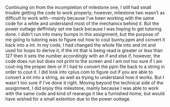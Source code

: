Continuing on from the incompletion of milestone one, I still had small trouble getting the code to work properly; however, milestone two wasn't as difficult to work with--mainly because I've been working with the same code for a while and understand most of the mechanics behind it. But the power outtage deffintaly set me back because I was hoping to get tutoring done. I didn't run into many bumps in this assignment, but the purpose of me going to tutoring was to figure out how to cout  bunny.ppm and convert it back into a int. In my code, I had changed the whole file into and int and used for loops to derive it, if the int that is being read is greater or less than 127 then it sets the number accordingly with an if and else if, however, the code does run but does not print to the screen and I am not too sure if I am cout-ing the proper item or if I had to convert the ppm file back to a string in order to cout it. I did look into cplus.com to figure out if you are able to convert a int into a string, as well as trying to understand how it works. But I wasn't too sure if I've done it right. Moving beyond the technical side of the assignment, I did enjoy this milestone, mainly because I was able to work with the same code and kind of rearange it like a furnished home, but would have wished for a small extention due to the power outtage.